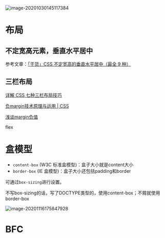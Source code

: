 ![image-20201030145117384](https://i.loli.net/2020/10/30/6JD1mkrzScQFeqH.png)

# 布局

## 不定宽高元素，垂直水平居中

参考文章：[「干货」CSS 不定宽高的垂直水平居中（最全 9 种）](https://juejin.im/post/6844903933350150158)



## 三栏布局

[详解 CSS 七种三栏布局技巧](https://juejin.im/entry/6844903462283509768#comment)

[负margin技术原理与运用 | CSS](https://juejin.im/post/6847902222106230797)

[浅谈margin负值](https://zhuanlan.zhihu.com/p/25892372)

flex





# 盒模型



- `content-box` (W3C 标准盒模型)：盒子大小就是content大小
- `border-box` (IE 盒模型)：盒子大小还包括padding和border

可通过`box-sizing`进行设置。

不写box-sizing的话，写了DOCTYPE类型的，使用content-box；不屑就使用border-box

![image-20201116175847928](https://i.loli.net/2020/11/16/qFyEWJcHRMfawNS.png)



# BFC





































